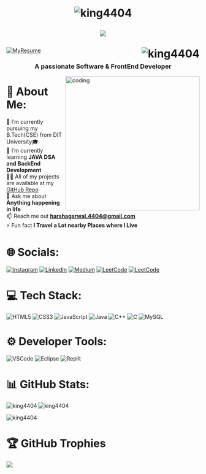 <h1 align="center">
<p><img src="https://github.com/king4404/king4404/assets/117922914/39c6f372-07dc-41c3-afa6-9da2b224636f"alt="king4404" /></p>
  <a href="https://git.io/typing-svg">
    <img src="https://readme-typing-svg.demolab.com?font=Major+Mono+Display&size=45&pause=10000&color=FF7722&center=true&vCenter=true&width=600&height=100&lines=I'm+ዙarsh+Agarwal!">
  </a>
  <p><img align="right" src="https://komarev.com/ghpvc/?username=king4404"alt="king4404" /></p>
</h1>

[![MyResume](https://img.shields.io/badge/MyResume-%20E3305F.svg?logo=Resume&logoColor=white)](https://drive.google.com/file/d/1KHgTKL1erOoNqDRxRa3x5cBWBLO7JXjV/view?usp=drive_link)

<h3 align="center">A passionate Software & FrontEnd Developer</h3>

<img align="right" alt="coding" width="350" src="https://i.pinimg.com/originals/81/17/8b/81178b47a8598f0c81c4799f2cdd4057.gif">

# 💫 About Me:
🔭 I’m currently pursuing my B.Tech(CSE) from DIT University🎓 <br> 🌱 I’m currently learning **JAVA DSA and BackEnd Development** <br> 👨‍💻 All of my projects are available at my [GitHub Repo](https://github.com/king4404?tab=repositories) <br> 💬 Ask me about **Anything happening in life** <br> 📫 Reach me out **harshagarwal.4404@gmail.com** <br> ⚡ Fun fact **I Travel a Lot nearby Places where I Live**


# 🌐 Socials:
[![Instagram](https://img.shields.io/badge/Instagram-%23E4405F.svg?logo=Instagram&logoColor=white)](https://instagram.com/harshagarwal_1102/) [![LinkedIn](https://img.shields.io/badge/LinkedIn-%230077B5.svg?logo=linkedin&logoColor=white)](https://www.linkedin.com/in/harsh4404/) [![Medium](https://img.shields.io/badge/Medium-%2305577D9.svg?logo=Medium&logoColor=white)](https://medium.com/@harshagarwal2225/) [![LeetCode](https://img.shields.io/badge/-LeetCode-%23FFA116.svg?logo=LeetCode&logoColor=black)](https://leetcode.com/agarwal1102/) [![LeetCode](https://img.shields.io/badge/Linktree-%2339E09B.svg?logo=linktree&logoColor=white)](https://linktr.ee/agarwal_harsh)

# 💻 Tech Stack:
![HTML5](https://img.shields.io/badge/html5-%23E34F26.svg?style=plastic&logo=html5&logoColor=white) ![CSS3](https://img.shields.io/badge/css3-%231572B6.svg?style=plastic&logo=css3&logoColor=white) ![JavaScript](https://img.shields.io/badge/javascript-%23323330.svg?style=plastic&logo=javascript&logoColor=%23F7DF1E) ![Java](https://img.shields.io/badge/java-%23ED8B00.svg?style=plastic&logo=java&logoColor=white) ![C++](https://img.shields.io/badge/C%2B%2B-%2300599C.svg?style=plastic&logo=c%2B%2B&logoColor=white) ![C](https://img.shields.io/badge/c-%2300599C.svg?style=plastic&logo=c&logoColor=white) ![MySQL](https://img.shields.io/badge/mysql-%2300f.svg?style=plastic&logo=mysql&logoColor=white)

# ⚙️ Developer Tools:
![VSCode](https://img.shields.io/badge/Visual_Studio_Code-%230078D4.svg?style=plastic&logo=visual%20studio%20code&logoColor=white) ![Eclipse](https://img.shields.io/badge/Eclipse-%232C2255.svg?style=plastic&logo=eclipse&logoColor=white) ![Replit](https://img.shields.io/badge/Replit-%23667881.svg?style=plastic&logo=replit&logoColor=orange)

# 📊 GitHub Stats:
<p><img align="left" src="https://github-readme-stats.vercel.app/api/top-langs/?username=king4404&theme=dark&hide_border=true&include_all_commits=true&count_private=true&layout=compact" alt="king4404" /></p>
<p><img align="center" src="https://github-readme-stats.vercel.app/api?username=king4404&theme=dark&hide_border=true&include_all_commits=true&count_private=true" alt="king4404" /></p>
<p><img align="center" src="https://github-readme-streak-stats.herokuapp.com/?user=king4404&theme=dark&hide_border=true" alt="king4404" /></p>

# 🏆 GitHub Trophies
![](https://github-profile-trophy.vercel.app/?username=king4404&theme=radical&no-frame=true&no-bg=false&margin-w=15&margin-h=15&column=-1)
